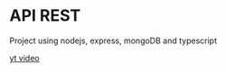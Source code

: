 # API REST

Project using nodejs, express, mongoDB and typescript

[yt video](https://www.youtube.com/watch?v=goUbHgAzPCs)

